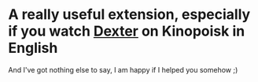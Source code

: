 # A really useful extension, especially if you watch [Dexter](https://hd.kinopoisk.ru/film/4e86c727d777da51ae7997024064d19c?content_tab=overview) on Kinopoisk in English

And I've got nothing else to say, I am happy if I helped you somehow ;)
